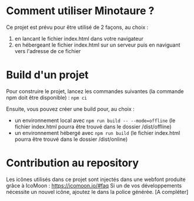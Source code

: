 # Comment utiliser Minotaure ?

Ce projet est prévu pour être utilisé de 2 façons, au choix :

1. en lancant le fichier index.html dans votre navigateur
2. en hébergeant le fichier index.html sur un serveur puis en naviguant vers l'adresse de ce fichier

# Build d'un projet

Pour construire le projet, lancez les commandes suivantes (la commande npm doit être disponible) :
 `npm ci`
 
Ensuite, vous pouvez créer une build pour, au choix :
- un environnement local avec `npm run build -- --mode=offline` (le fichier index.html pourra être trouvé dans le dossier /dist/offline)
- un environnement hébergé avec `npm run build` (le fichier index.html pourra être trouvé dans le dossier /dist/online)

# Contribution au repository

Les icônes utilisés dans ce projet sont injectés dans une webfont produite grâce à IcoMoon : https://icomoon.io/#faq
Si un de vos développements nécessite un nouvel icône, ajoutez le dans la police générée.
[A compléter]

